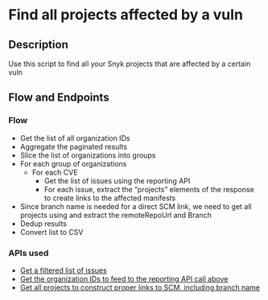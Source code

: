 # Find all projects affected by a vuln

## Description

Use this script to find all your Snyk projects that are affected by a certain vuln

## Flow and Endpoints

### Flow

- Get the list of all organization IDs
- Aggregate the paginated results
- Slice the list of organizations into groups
- For each group of organizations
    - For each CVE
        - Get the list of issues using the reporting API
        - For each issue, extract the “projects” elements of the response to create links to the affected manifests
- Since branch name is needed for a direct SCM link, we need to get all projects using and extract the remoteRepoUrl and Branch
- Dedup results
- Convert list to CSV

### APIs used

- [Get a filtered list of issues](https://snyk.docs.apiary.io/#reference/reporting-api/issues/get-list-of-issues)
- [Get the organization IDs to feed to the reporting API call above](https://snyk.docs.apiary.io/#reference/groups/list-all-organizations-in-a-group/list-all-organizations-in-a-group)
- [Get all projects to construct proper links to SCM, including branch name](https://apidocs.snyk.io/?version=2023-06-23#get-/orgs/-org_id-/projects)
